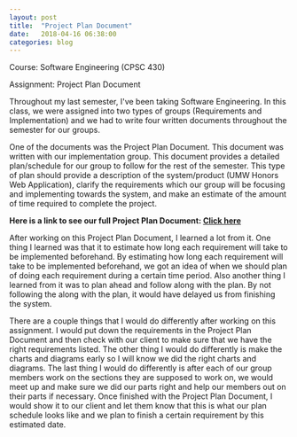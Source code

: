 ```yaml
---
layout: post
title:  "Project Plan Document"
date:   2018-04-16 06:38:00
categories: blog
---
```


Course: Software Engineering (CPSC 430)

Assignment: Project Plan Document

Throughout my last semester, I've been taking Software Engineering. In this class, we were assigned into two types of groups (Requirements and Implementation) and we had to write four written documents throughout the semester for our groups.


One of the documents was the Project Plan Document. This document was written with our implementation group. This document provides a detailed plan/schedule for our group to follow for the rest of the semester. This type of plan should provide
a description of the system/product (UMW Honors Web Application), clarify the requirements which our group will be focusing and implementing towards the system, and make an estimate of the amount
of time required to complete the project.

<b>Here is a link to see our full Project Plan Document: <a href="https://www.scribd.com/document/376557896/Project-Plan-Document-for-Honors-Program-Web-Application" target="_blank">Click here</a></b>


After working on this Project Plan Document, I learned a lot from it. One thing I learned was that it to estimate how long each requirement will take to be implemented beforehand.
By estimating how long each requirement will take to be implemented beforehand, we got an idea of when we should plan of doing each requirement during a certain time period.
Also another thing I learned from it was to plan ahead and follow along with the plan. By not following the along with the plan, it would have delayed us from finishing the system.


There are a couple things that I would do differently after working on this assignment. I would put down the requirements in the Project Plan Document and then check with our
client to make sure that we have the right requirements listed. The other thing I would do differently is make the charts and diagrams early so I will know we did the right
charts and diagrams. The last thing I would do differently is after each of our group members work on the sections they are supposed to work on, we would meet up and make sure
we did our parts right and help our members out on their parts if necessary. Once finished with the Project Plan Document, I would show it to our client and let them know that
this is what our plan schedule looks like and we plan to finish a certain requirement by this estimated date.